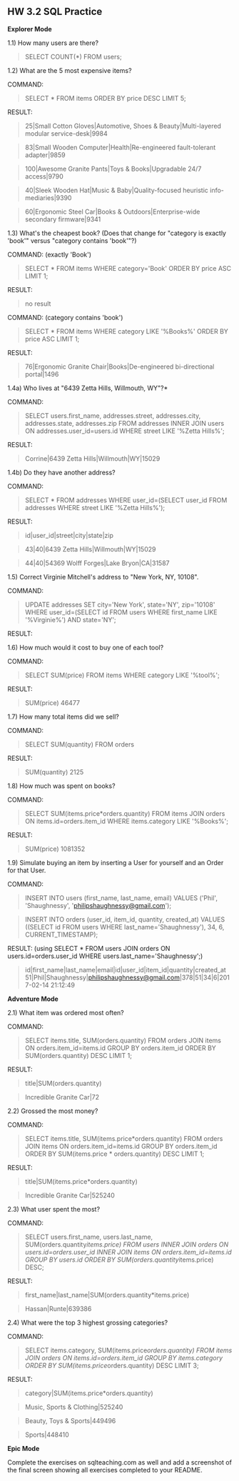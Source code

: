 ## HW 3.2 SQL Practice



**Explorer Mode**

1.1) How many users are there?
> SELECT COUNT(\*) FROM users;

1.2) What are the 5 most expensive items?

COMMAND:
>SELECT * FROM items ORDER BY price DESC LIMIT 5;

RESULT:

>25|Small Cotton Gloves|Automotive, Shoes & Beauty|Multi-layered modular service-desk|9984

>83|Small Wooden Computer|Health|Re-engineered fault-tolerant adapter|9859

>100|Awesome Granite Pants|Toys & Books|Upgradable 24/7 access|9790

>40|Sleek Wooden Hat|Music & Baby|Quality-focused heuristic info-mediaries|9390

>60|Ergonomic Steel Car|Books & Outdoors|Enterprise-wide secondary firmware|9341

1.3) What's the cheapest book? (Does that change for "category is exactly 'book'" versus "category contains 'book'"?)

COMMAND: (exactly 'Book')
>SELECT * FROM items WHERE category='Book' ORDER BY price ASC LIMIT 1;

RESULT:
>  no result

COMMAND: (category contains 'book')
>SELECT * FROM items WHERE category LIKE '%Books%' ORDER BY price ASC LIMIT 1;

RESULT:
>76|Ergonomic Granite Chair|Books|De-engineered bi-directional portal|1496


1.4a) Who lives at "6439 Zetta Hills, Willmouth, WY"?*

COMMAND:
> SELECT users.first_name, addresses.street, addresses.city, addresses.state, addresses.zip FROM addresses INNER JOIN users ON addresses.user_id=users.id WHERE street LIKE '%Zetta Hills%';

RESULT:
>Corrine|6439 Zetta Hills|Willmouth|WY|15029

1.4b) Do they have another address?

COMMAND:
>SELECT * FROM addresses WHERE user_id=(SELECT user_id FROM addresses WHERE street LIKE '%Zetta Hills%');

RESULT:
>id|user_id|street|city|state|zip

>43|40|6439 Zetta Hills|Willmouth|WY|15029

>44|40|54369 Wolff Forges|Lake Bryon|CA|31587

1.5) Correct Virginie Mitchell's address to "New York, NY, 10108".

COMMAND:
>UPDATE addresses SET city='New York', state='NY', zip='10108' WHERE user_id=(SELECT id FROM users WHERE first_name LIKE '%Virginie%') AND state='NY';

RESULT:

>

1.6) How much would it cost to buy one of each tool?

COMMAND:
>SELECT SUM(price) FROM items WHERE category LIKE '%tool%';

RESULT:
>SUM(price)
46477

1.7) How many total items did we sell?

COMMAND:
>SELECT SUM(quantity) FROM orders

RESULT:
>SUM(quantity)
2125

1.8) How much was spent on books?

COMMAND:
>SELECT SUM(items.price*orders.quantity) FROM items JOIN orders ON items.id=orders.item_id WHERE items.category LIKE '%Books%';

RESULT:
>SUM(price)
1081352

1.9) Simulate buying an item by inserting a User for yourself and an Order for that User.

COMMAND:
> INSERT INTO users (first_name, last_name, email) VALUES ('Phil', 'Shaughnessy', 'philipshaughnessy@gmail.com');

> INSERT INTO orders (user_id, item_id, quantity, created_at) VALUES ((SELECT id FROM users WHERE last_name='Shaughnessy'), 34, 6, CURRENT_TIMESTAMP);

RESULT: (using SELECT * FROM users JOIN orders ON users.id=orders.user_id WHERE users.last_name='Shaughnessy';)
> id|first_name|last_name|email|id|user_id|item_id|quantity|created_at
>51|Phil|Shaughnessy|philipshaughnessy@gmail.com|378|51|34|6|2017-02-14 21:12:49



**Adventure Mode**

2.1) What item was ordered most often?


COMMAND:
> SELECT items.title, SUM(orders.quantity) FROM orders JOIN items ON orders.item_id=items.id GROUP BY orders.item_id ORDER BY SUM(orders.quantity) DESC LIMIT 1;



RESULT:
> title|SUM(orders.quantity)

>Incredible Granite Car|72

2.2) Grossed the most money?


COMMAND:

> SELECT items.title, SUM(items.price*orders.quantity) FROM orders JOIN items ON orders.item_id=items.id GROUP BY orders.item_id ORDER BY SUM(items.price * orders.quantity) DESC LIMIT 1;

RESULT:
> title|SUM(items.price*orders.quantity)

> Incredible Granite Car|525240

2.3) What user spent the most?

COMMAND:
> SELECT users.first_name, users.last_name, SUM(orders.quantity*items.price) FROM users INNER JOIN orders ON users.id=orders.user_id INNER JOIN items ON orders.item_id=items.id GROUP BY users.id ORDER BY SUM(orders.quantity*items.price) DESC;

RESULT:
> first_name|last_name|SUM(orders.quantity*items.price)

> Hassan|Runte|639386

2.4) What were the top 3 highest grossing categories?

COMMAND:
> SELECT items.category, SUM(items.price*orders.quantity) FROM items JOIN orders ON items.id=orders.item_id GROUP BY items.category ORDER BY SUM(items.price*orders.quantity) DESC LIMIT 3;

RESULT:
> category|SUM(items.price*orders.quantity)

> Music, Sports & Clothing|525240

> Beauty, Toys & Sports|449496

> Sports|448410

**Epic Mode**

Complete the exercises on sqlteaching.com as well and add a screenshot of the final screen showing all exercises completed to your README.
